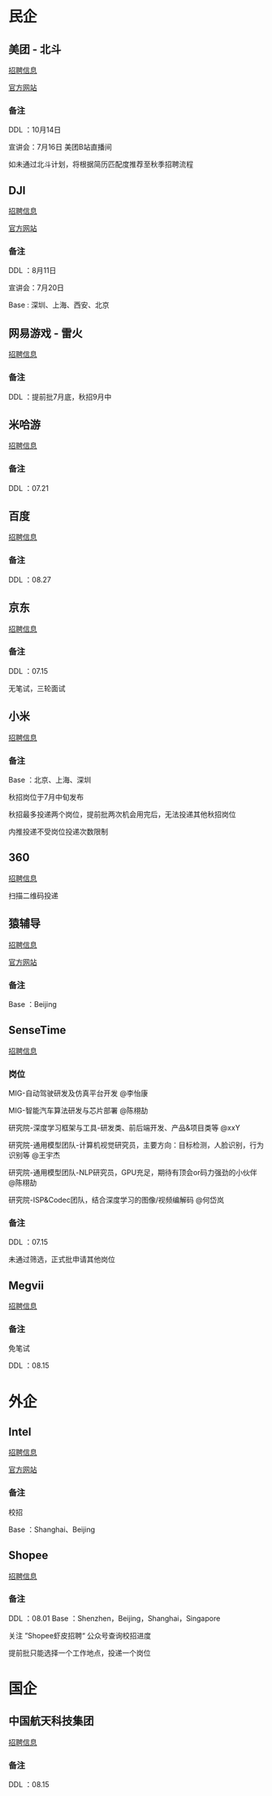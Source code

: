 # 民企

## 美团 - 北斗

[招聘信息](https://mp.weixin.qq.com/s/YSQWGBzr3CpNR-vbth29pQ)

[官方网站](campus.meituan.com/beidou)

### 备注

DDL ：10月14日

宣讲会：7月16日  美团B站直播间

如未通过北斗计划，将根据简历匹配度推荐至秋季招聘流程

## DJI

[招聘信息](https://mp.weixin.qq.com/s/8oo3_XLY3rZuhJqaDG0WRw)

[官方网站](we.dji.com/zh-CN/campus)

### 备注

DDL ：8月11日

宣讲会：7月20日

Base : 深圳、上海、西安、北京



## 网易游戏 - 雷火

[招聘信息](https://mp.weixin.qq.com/s/XNoaqls2qfq5ixmxgNX8kg)

### 备注

DDL ：提前批7月底，秋招9月中

## 米哈游

[招聘信息](https://mp.weixin.qq.com/s/YgJU61_KFIG6gjLgC5ENbw)

### 备注

DDL ：07.21

## 百度

[招聘信息](https://mp.weixin.qq.com/s/aCxWsscE9QVBBCIF-QG3-Q)

### 备注

DDL ：08.27

## 京东

[招聘信息](https://mp.weixin.qq.com/s/lPy3KmESM6pWknlBwpN4vw)

### 备注

DDL ：07.15

无笔试，三轮面试

## 小米

[招聘信息](https://mp.weixin.qq.com/s/xvNXeBKINI5agkRk46WBCw)

### 备注

Base ：北京、上海、深圳

秋招岗位于7月中旬发布

秋招最多投递两个岗位，提前批两次机会用完后，无法投递其他秋招岗位

内推投递不受岗位投递次数限制

## 360

[招聘信息](https://mp.weixin.qq.com/s/wMZZmpZ_PygScWSfs7OzVg)

扫描二维码投递

## 猿辅导

[招聘信息](https://mp.weixin.qq.com/s/hwr-FAsW6t-88Prvje4GQw)

[官方网站](https://app.mokahr.com/recommendation-apply/fenbi/1636?sharePageId=64524&recommenderId=279308#/jobs?keyword=2022&location=%E5%8C%97%E4%BA%AC%E5%B8%82&page=1&isCampusJob=1)

### 备注

Base ：Beijing

## SenseTime

[招聘信息](https://mp.weixin.qq.com/s/OQ7uxWnZ9U6DbRDSk9zcmQ)

### 岗位

️MIG-自动驾驶研发及仿真平台开发 @李怡康

️MIG-智能汽车算法研发与芯片部署 @陈栩劼

️研究院-深度学习框架与工具-研发类、前后端开发、产品&项目类等 @xxY

️研究院-通用模型团队-计算机视觉研究员，主要方向：目标检测，人脸识别，行为识别等 @王宇杰

️研究院-通用模型团队-NLP研究员，GPU充足，期待有顶会or码力强劲的小伙伴 @陈栩劼

️研究院-ISP&Codec团队，结合深度学习的图像/视频编解码 @何岱岚

### 备注

DDL ：07.15

未通过筛选，正式批申请其他岗位

## Megvii

[招聘信息](https://mp.weixin.qq.com/s/JLfk-xYsl78VRIrhzkNVKA)

### 备注

免笔试

DDL ：08.15

# 外企

## Intel

[招聘信息](https://mp.weixin.qq.com/s/tXLcLC6u8bOJJxaCqG1lfg)

[官方网站](https://chinacampus.jobs.intel.cn/intel/home/index)

### 备注

校招

Base ：Shanghai、Beijing

## Shopee

[招聘信息](https://mp.weixin.qq.com/s/qBj-GLAfvs6C7iejeh_bYA)

### 备注

DDL ：08.01
Base ：Shenzhen，Beijing，Shanghai，Singapore

关注 ”Shopee虾皮招聘“ 公众号查询校招进度

提前批只能选择一个工作地点，投递一个岗位

# 国企

## 中国航天科技集团

[招聘信息](https://mp.weixin.qq.com/s/rSPdnxzlanVeDmR7doHUxQ)

### 备注

DDL ：08.15



